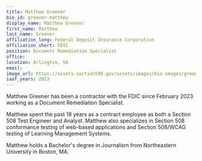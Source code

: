 ```yaml
---
title: Matthew Greener
bio_id: greener-matthew
display_name: Matthew Greener
first_name: Matthew
last_name: Greener
affiliation_long: Federal Deposit Insurance Corporation
affiliation_short: FDIC
position: Document Remediation Specialist
office: 
location: Arlington, VA
email: 
image_url: https://assets.section508.gov/assets/images/bio-images/greener-matthew.jpg
iaaf_years: 2023
---
```

Matthew Greener has been a contractor with the FDIC since February 2023 working as a Document Remediation Specialist.

Matthew spent the past 18 years as a contract employee as both a Section 508 Test Engineer and Analyst. Matthew also specializes in Section 508 conformance testing of web-based applications and Section 508/WCAG testing of Learning Management Systems.

Matthew holds a Bachelor's degree in Journalism from Northeastern University in Boston, MA.
